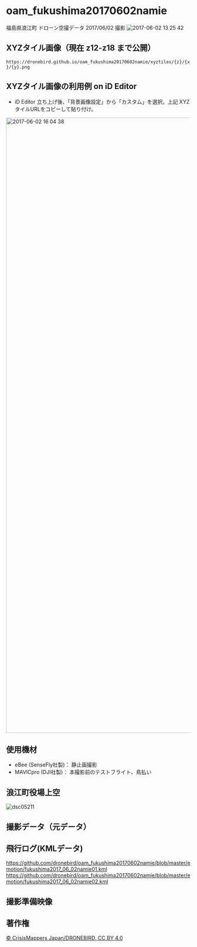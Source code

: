 # oam_fukushima20170602namie
福島県浪江町 ドローン空撮データ 2017/06/02 撮影
![2017-06-02 13 25 42](https://cloud.githubusercontent.com/assets/416977/26710744/4c56a400-4797-11e7-87af-e3cd736aeb25.jpg)

## XYZタイル画像（現在 z12-z18 まで公開）
`https://dronebird.github.io/oam_fukushima20170602namie/xyztiles/{z}/{x}/{y}.png`

## XYZタイル画像の利用例 on iD Editor
* iD Editor 立ち上げ後、「背景画像設定」から「カスタム」を選択。上記 XYZタイルURLをコピーして貼り付け。
<img width="1680" alt="2017-06-02 16 04 38" src="https://cloud.githubusercontent.com/assets/416977/26714627/466474ee-47ad-11e7-8e3c-57c3ba3e6383.png">

## 使用機材
* eBee (SenseFly社製)： 静止画撮影
* MAVICpro (DJI社製)： 本撮影前のテストフライト、鳥払い

## 浪江町役場上空
![dsc05211](https://cloud.githubusercontent.com/assets/416977/26708926/f1be4f8c-4789-11e7-8a14-572a9fa4ef5e.JPG)


## 撮影データ（元データ）


## 飛行ログ(KMLデータ)
https://github.com/dronebird/oam_fukushima20170602namie/blob/master/emotion/fukushima2017_06_02namie01.kml
https://github.com/dronebird/oam_fukushima20170602namie/blob/master/emotion/fukushima2017_06_02namie02.kml


## 撮影準備映像

## 著作権
[© CrisisMappers Japan/DRONEBIRD, CC BY 4.0](https://github.com/dronebird/oam_fukushima20170602namie/blob/master/LICENSE.md)
